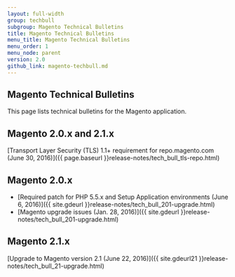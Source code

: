 ```yaml
---
layout: full-width
group: techbull
subgroup: Magento Technical Bulletins
title: Magento Technical Bulletins
menu_title: Magento Technical Bulletins
menu_order: 1
menu_node: parent
version: 2.0
github_link: magento-techbull.md
---
```


## Magento Technical Bulletins
This page lists technical bulletins for the Magento application.

## Magento 2.0.x and 2.1.x
[Transport Layer Security (TLS) 1.1+ requirement for repo.magento.com (June 30, 2016)]({{ page.baseurl }}release-notes/tech_bull_tls-repo.html)


## Magento 2.0.x
*	[Required patch for PHP 5.5.x and Setup Application environments (June 6, 2016)]({{ site.gdeurl }}release-notes/tech_bull_201-upgrade.html)
*	[Magento upgrade issues (Jan. 28, 2016)]({{ site.gdeurl }}release-notes/tech_bull_201-upgrade.html)

## Magento 2.1.x
[Upgrade to Magento version 2.1 (June 22, 2016)]({{ site.gdeurl21 }}release-notes/tech_bull_21-upgrade.html)

